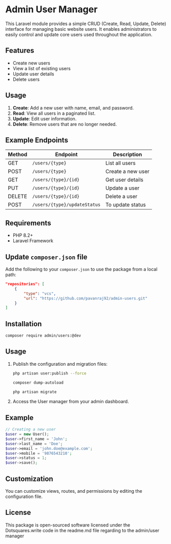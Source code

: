 # Admin User Manager

This Laravel module provides a simple CRUD (Create, Read, Update, Delete) interface for managing basic website users. It enables administrators to easily control and update core users used throughout the application.

## Features

- Create new users
- View a list of existing users
- Update user details
- Delete users

## Usage

1. **Create**: Add a new user with name, email, and password.
2. **Read**: View all users in a paginated list.
3. **Update**: Edit user information.
4. **Delete**: Remove users that are no longer needed.

## Example Endpoints

| Method | Endpoint                     | Description         |
|--------|------------------------------|---------------------|
| GET    | `/users/{type}`              | List all users      |
| POST   | `/users/{type}`              | Create a new user   |
| GET    | `/users/{type}/{id}`         | Get user details    |
| PUT    | `/users/{type}/{id}`         | Update a user       |
| DELETE | `/users/{type}/{id}`         | Delete a user       |
| POST   | `/users/{type}/updateStatus` | To update status    |

## Requirements

- PHP 8.2+
- Laravel Framework

## Update `composer.json` file

Add the following to your `composer.json` to use the package from a local path:

```json
"repositories": [
    {
        "type": "vcs",
        "url": "https://github.com/pavanraj92/admin-users.git"
    }
]
```

## Installation

```bash
composer require admin/users:@dev
```

## Usage

1. Publish the configuration and migration files:
    ```bash
    php artisan user:publish --force

    composer dump-autoload
    
    php artisan migrate
    ```
2. Access the User manager from your admin dashboard.

## Example

```php
// Creating a new user
$user = new User();
$user->first_name = 'John';
$user->last_name = 'Doe';
$user->email = 'john.doe@example.com';
$user->mobile = '9876543210';
$user->status = 1;
$user->save();
```

## Customization

You can customize views, routes, and permissions by editing the configuration file.

## License

This package is open-sourced software licensed under the Dotsquares.write code in the readme.md file regarding to the admin/user manager